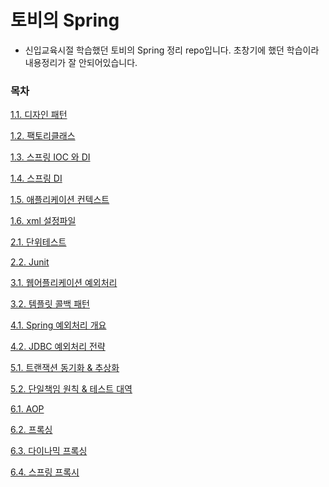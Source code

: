 # 토비의 Spring
* 신입교육시절 학습했던 토비의 Spring 정리 repo입니다. 초창기에 했던 학습이라 내용정리가 잘 안되어있습니다.

### 목차
[1.1. 디자인 패턴](https://github.com/JisooOh94/study/blob/master/%ED%86%A0%EB%B9%84%EC%9D%98%20Spring/content/1.1.%20%EB%94%94%EC%9E%90%EC%9D%B8%ED%8C%A8%ED%84%B4.md)

[1.2. 팩토리클래스](https://github.com/JisooOh94/study/blob/master/%ED%86%A0%EB%B9%84%EC%9D%98%20Spring/content/1.2.%20%ED%8C%A9%ED%86%A0%EB%A6%AC%ED%81%B4%EB%9E%98%EC%8A%A4.md)

[1.3. 스프링 IOC 와 DI](https://github.com/JisooOh94/study/blob/master/%ED%86%A0%EB%B9%84%EC%9D%98%20Spring/content/1.3.%20%EC%8A%A4%ED%94%84%EB%A7%81%20IOC%EC%99%80%20DI.md)

[1.4. 스프링 DI](https://github.com/JisooOh94/study/blob/master/%ED%86%A0%EB%B9%84%EC%9D%98%20Spring/content/1.4.%20%EC%8A%A4%ED%94%84%EB%A7%81%20DI.md)

[1.5. 애플리케이션 컨텍스트](https://github.com/JisooOh94/study/blob/master/%ED%86%A0%EB%B9%84%EC%9D%98%20Spring/content/1.5.%20%EC%95%A0%ED%94%8C%EB%A6%AC%EC%BC%80%EC%9D%B4%EC%85%98%20%EC%BB%A8%ED%85%8D%EC%8A%A4%ED%8A%B8.md)

[1.6. xml 설정파일](https://github.com/JisooOh94/study/blob/master/%ED%86%A0%EB%B9%84%EC%9D%98%20Spring/content/1.6.%20xml%20config%20%ED%8C%8C%EC%9D%BC.md)

[2.1. 단위테스트](https://github.com/JisooOh94/study/blob/master/%ED%86%A0%EB%B9%84%EC%9D%98%20Spring/content/2.1.%20%EB%8B%A8%EC%9C%84%ED%85%8C%EC%8A%A4%ED%8A%B8.md)

[2.2. Junit](https://github.com/JisooOh94/study/blob/master/%ED%86%A0%EB%B9%84%EC%9D%98%20Spring/content/2.2.%20Junit.md)

[3.1. 웹어플리케이션 예외처리](https://github.com/JisooOh94/study/blob/master/%ED%86%A0%EB%B9%84%EC%9D%98%20Spring/content/3.1.%20%EC%9B%B9%20%EC%96%B4%ED%94%8C%EB%A6%AC%EC%BC%80%EC%9D%B4%EC%85%98%20%EC%98%88%EC%99%B8%EC%B2%98%EB%A6%AC%20%EB%B0%8F%20JDBC%20%EC%BD%94%EB%93%9C%20%EB%A6%AC%ED%8C%A9%ED%86%A0%EB%A7%81.md)

[3.2. 템플릿 콜백 패턴](https://github.com/JisooOh94/study/blob/master/%ED%86%A0%EB%B9%84%EC%9D%98%20Spring/content/3.2.%20%ED%85%9C%ED%94%8C%EB%A6%BF%20%EC%BD%9C%EB%B0%B1%20%ED%8C%A8%ED%84%B4.md)

[4.1. Spring 예외처리 개요](https://github.com/JisooOh94/study/blob/master/%ED%86%A0%EB%B9%84%EC%9D%98%20Spring/content/4.1.%20Spring%20%EC%98%88%EC%99%B8%EC%B2%98%EB%A6%AC%20%EA%B0%9C%EC%9A%94.md)

[4.2. JDBC 예외처리 전략](https://github.com/JisooOh94/study/blob/master/%ED%86%A0%EB%B9%84%EC%9D%98%20Spring/content/4.2.%20JDBC%EC%9D%98%20%EC%98%88%EC%99%B8%EC%B2%98%EB%A6%AC%20%EC%A0%84%EB%9E%B5.md)

[5.1. 트랜잭션 동기화 & 추상화](https://github.com/JisooOh94/study/blob/master/%ED%86%A0%EB%B9%84%EC%9D%98%20Spring/content/5.1.%20%ED%8A%B8%EB%9E%9C%EC%9E%AD%EC%85%98%20%EB%8F%99%EA%B8%B0%ED%99%94%20%26%20%EC%B6%94%EC%83%81%ED%99%94.md)

[5.2. 단일책임 원칙 & 테스트 대역](https://github.com/JisooOh94/study/blob/master/%ED%86%A0%EB%B9%84%EC%9D%98%20Spring/content/5.2.%20%EB%8B%A8%EC%9D%BC%EC%B1%85%EC%9E%84%20%EC%9B%90%EC%B9%99%20%26%20%ED%85%8C%EC%8A%A4%ED%8A%B8%20%EB%8C%80%EC%97%AD.md)

[6.1. AOP](https://github.com/JisooOh94/study/blob/master/%ED%86%A0%EB%B9%84%EC%9D%98%20Spring/content/6.1.%20AOP.md)

[6.2. 프록싱](https://github.com/JisooOh94/study/blob/master/%ED%86%A0%EB%B9%84%EC%9D%98%20Spring/content/6.2.%20%ED%94%84%EB%A1%9D%EC%8B%B1.md)

[6.3. 다이나믹 프록싱](https://github.com/JisooOh94/study/blob/master/%ED%86%A0%EB%B9%84%EC%9D%98%20Spring/content/6.3.%20%EB%8B%A4%EC%9D%B4%EB%82%98%EB%AF%B9%20%ED%94%84%EB%A1%9D%EC%8B%B1.md)

[6.4. 스프링 프록시](https://github.com/JisooOh94/study/blob/master/%ED%86%A0%EB%B9%84%EC%9D%98%20Spring/content/6.4.%20%EC%8A%A4%ED%94%84%EB%A7%81%EC%9D%98%20%ED%94%84%EB%A1%9D%EC%8B%9C.md)
<!--stackedit_data:
eyJoaXN0b3J5IjpbLTE3MjkyNTA5MTMsOTA2OTAxNzc4XX0=
-->